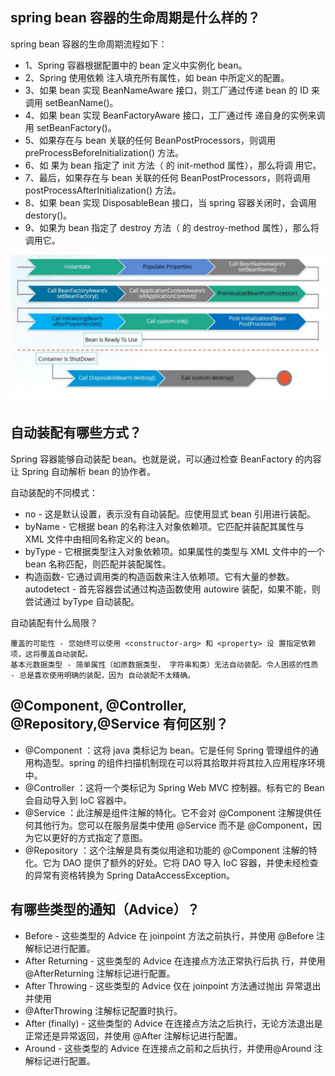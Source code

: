 ## spring bean 容器的生命周期是什么样的？
spring bean 容器的生命周期流程如下：

* 1、Spring 容器根据配置中的 bean 定义中实例化 bean。
* 2、Spring 使用依赖 注入填充所有属性，如 bean 中所定义的配置。
* 3、如果 bean 实现 BeanNameAware 接口，则工厂通过传递 bean 的 ID 来调用 setBeanName()。
* 4、如果 bean 实现 BeanFactoryAware 接口，工厂通过传 递自身的实例来调用 setBeanFactory()。
* 5、如果存在与 bean 关联的任何 BeanPostProcessors，则调用 preProcessBeforeInitialization() 方法。
* 6、如 果为 bean 指定了 init 方法（ <bean> 的 init-method 属性），那么将调 用它。
* 7、最后，如果存在与 bean 关联的任何 BeanPostProcessors，则将调用 postProcessAfterInitialization() 方法。
* 8、如果 bean 实现 DisposableBean 接口，当 spring 容器关闭时，会调用 destory()。
* 9、如果为 bean 指定了 destroy 方法（ <bean> 的 destroy-method 属性），那么将调用它。

![](images/spring生命周期流程.png)

## 自动装配有哪些方式？
Spring 容器能够自动装配 bean。也就是说，可以通过检查 BeanFactory 的内容让 Spring 自动解析 bean 的协作者。

自动装配的不同模式：

* no - 这是默认设置，表示没有自动装配。应使用显式 bean 引用进行装配。
* byName - 它根据 bean 的名称注入对象依赖项。它匹配并装配其属性与 XML 文件中由相同名称定义的 bean。
* byType - 它根据类型注入对象依赖项。如果属性的类型与 XML 文件中的一个 bean 名称匹配，则匹配并装配属性。
* 构造函数- 它通过调用类的构造函数来注入依赖项。它有大量的参数。autodetect - 首先容器尝试通过构造函数使用 autowire 装配，如果不能，则尝试通过 byType 自动装配。

自动装配有什么局限？

    覆盖的可能性 - 您始终可以使用 <constructor-arg> 和 <property> 设 置指定依赖项，这将覆盖自动装配。
    基本元数据类型 - 简单属性（如原数据类型， 字符串和类）无法自动装配。令人困惑的性质 - 总是喜欢使用明确的装配，因为 自动装配不太精确。

## @Component, @Controller, @Repository,@Service 有何区别？
* @Component ：这将 java 类标记为 bean。它是任何 Spring 管理组件的通 用构造型。spring 的组件扫描机制现在可以将其拾取并将其拉入应用程序环境
中。
* @Controller ：这将一个类标记为 Spring Web MVC 控制器。标有它的 Bean 会自动导入到 IoC 容器中。
* @Service ：此注解是组件注解的特化。它不会对 @Component 注解提供任何其他行为。您可以在服务层类中使用 @Service 而不是 @Component，因为它以更好的方式指定了意图。
* @Repository ：这个注解是具有类似用途和功能的 @Component 注解的特化。它为 DAO 提供了额外的好处。它将 DAO 导入 IoC 容器，并使未经检查
  的异常有资格转换为 Spring DataAccessException。
  
## 有哪些类型的通知（Advice）？
* Before - 这些类型的 Advice 在 joinpoint 方法之前执行，并使用 @Before 注解标记进行配置。
* After Returning - 这些类型的 Advice 在连接点方法正常执行后执 行，并使用@AfterReturning 注解标记进行配置。
* After Throwing - 这些类型的 Advice 仅在 joinpoint 方法通过抛出 异常退出并使用 
* @AfterThrowing 注解标记配置时执行。
* After (finally) - 这些类型的 Advice 在连接点方法之后执行，无论方法退出是正常还是异常返回，并使用 @After 注解标记进行配置。
* Around - 这些类型的 Advice 在连接点之前和之后执行，并使用@Around 注解标记进行配置。
